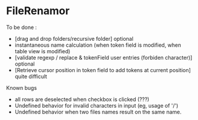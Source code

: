 FileRenamor
===========
To be done :
- [drag and drop folders/recursive folder] optional
- instantaneous name calculation (when token field is modified, when table view is modified)
- [validate regexp / replace & tokenField user entries (forbiden character)] optional
- [Retrieve cursor position in token field to add tokens at current position] quite difficult

Known bugs
- all rows are deselected when checkbox is clicked (???)
- Undefined behavior for invalid characters in input (eg, usage of '/')
- Undefined behavior when two files names result on the same name.